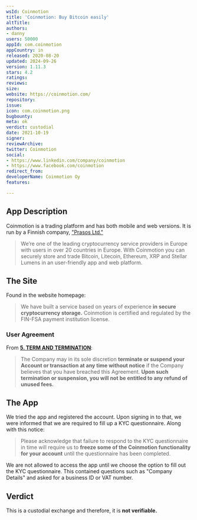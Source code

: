 ```yaml
---
wsId: Coinmotion
title: 'Coinmotion: Buy Bitcoin easily'
altTitle: 
authors:
- danny
users: 50000
appId: com.coinmotion
appCountry: in
released: 2020-08-20
updated: 2024-09-26
version: 1.11.3
stars: 4.2
ratings: 
reviews: 
size: 
website: https://coinmotion.com/
repository: 
issue: 
icon: com.coinmotion.png
bugbounty: 
meta: ok
verdict: custodial
date: 2021-10-19
signer: 
reviewArchive: 
twitter: Coinmotion
social:
- https://www.linkedin.com/company/coinmotion
- https://www.facebook.com/coinmotion
redirect_from: 
developerName: Coinmotion Oy
features: 

---
```


## App Description

Coinmotion is a trading platform and has both mobile and web versions. It is run by a Finnish company, ["Prasos Ltd."](https://prasos.fi/)

> We’re one of the leading cryptocurrency service providers in Europe with users in over 20 countries in Europe. With Coinmotion you can securely store and trade Bitcoin, Litecoin, Ethereum, XRP and Stellar Lumens in an user-friendly app and web platform.


## The Site	

Found in the website homepage:

> We have built a service based on years of experience **in secure cryptocurrency storage.** Coinmotion is certified and regulated by the FIN-FSA payment institution license.

### User Agreement

From [**5. TERM AND TERMINATION**](https://coinmotion.com/terms-of-service/):	

> The Company may in its sole discretion **terminate or suspend your Account or transaction at any time without notice** if the Company believes that you have breached this Agreement. **Upon such termination or suspension, you will not be entitled to any refund of unused fees.**

## The App

We tried the app and registered the account. Upon signing in to that, we were informed that we are required to fill up a KYC questionnaire. Along with this notice:

> Please acknowledge that failure to respond to the KYC questionnaire in time will require us to **freeze some of the Coinmotion functionality for your account** until the questionnaire has been completed.

We are not allowed to access the app until we choose the option to fill out the KYC questionnaire. This contained questions such as "Company Details" and asked for a business ID or VAT number.

## Verdict

This is a custodial exchange and therefore, it is **not verifiable.**

